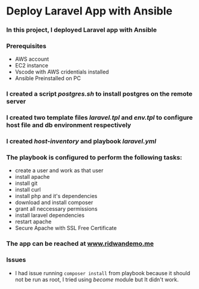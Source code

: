 # Deploy Laravel App with Ansible

### In this project, I deployed Laravel app with Ansible

### Prerequisites
- AWS account
- EC2 instance
- Vscode with AWS cridentials installed
- Ansible Preinstalled on PC

### I created a script _postgres.sh_ to install postgres on the remote server

### I created two template files _laravel.tpl_ and _env.tpl_ to configure host file and db environment respectively

### I created _host-inventory_ and playbook _laravel.yml_

### The playbook is configured to perform the following tasks:
- create a user and work as that user
- install apache
- install git
- install curl
- install php and it's dependencies
- download and install composer
- grant all neccessary permissions
- install laravel dependencies
- restart apache
- Secure Apache with SSL Free Certificate

### The app can be reached at www.ridwandemo.me

### Issues
- I had issue running `composer install` from playbook because it should not be run as root, I tried using _become_ module but It didn't work. 
